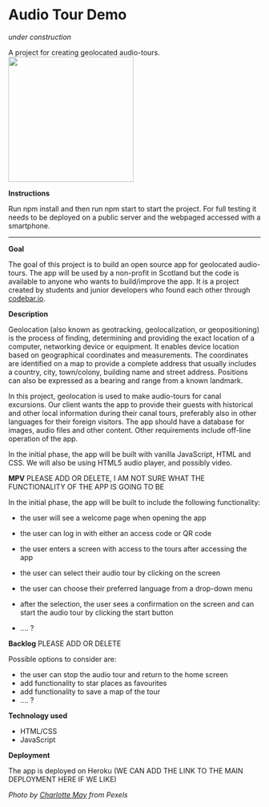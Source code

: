 # Audio Tour Demo

*under construction*

A project for creating geolocated audio-tours.                    <img src="/audio_tour.jpg" width="250"  />


**Instructions**

Run npm install and then run npm start to start the project. For full testing it needs to be deployed on a public server and the webpaged accessed with a smartphone.
___

**Goal**  

The goal of this project is to build an open source app for geolocated audio-tours. The app will be used by a non-profit in Scotland but the code is available to anyone who wants to build/improve the app. It is a project created by students and junior developers who found each other through [codebar.io](https://www.codebar.io/).

**Description**  

Geolocation (also known as geotracking, geolocalization, or geopositioning) is the process of finding, determining and providing the exact location of a computer, networking device or equipment. It enables device location based on geographical coordinates and measurements. The coordinates are identified on a map to provide a complete address that usually includes a country, city, town/colony, building name and street address. Positions can also be expressed as a bearing and range from a known landmark. 

In this project, geolocation is used to make audio-tours for canal excursions. Our client wants the app to provide their guests with historical and other local information during their canal tours, preferably also in other languages for their foreign visitors. The app should have a database for images, audio files and other content. Other requirements include off-line operation of the app.


In the initial phase, the app will be built with vanilla JavaScript, HTML and CSS. We will also be using HTML5 audio player, and possibly video.

**MPV** PLEASE ADD OR DELETE, I AM NOT SURE WHAT THE FUNCTIONALITY OF THE APP IS GOING TO BE  

In the initial phase, the app will be built to include the following functionality:
* the user will see a welcome page when opening the app
* the user can log in with either an access code or QR code
* the user enters a screen with access to the tours after accessing the app
* the user can select their audio tour by clicking on the screen
* the user can choose their preferred language from a drop-down menu
* after the selection, the user sees a confirmation on the screen and can start the audio tour by clicking the start button


* .... ?

**Backlog**  PLEASE ADD OR DELETE

Possible options to consider are:
* the user can stop the audio tour and return to the home screen
* add functionality to star places as favourites
* add functionality to save a map of the tour
* .... ?

**Technology used**

* HTML/CSS
* JavaScript

**Deployment**

The app is deployed on Heroku (WE CAN ADD THE LINK TO THE MAIN DEPLOYMENT HERE IF WE LIKE)



*Photo by [Charlotte May](https://www.pexels.com/photo/young-black-female-student-preparing-for-exams-in-park-5965924/) from Pexels*


